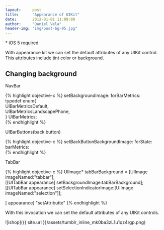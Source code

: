 ```yaml
---
layout:     post
title:      "Appearance of UIKit"
date:       2012-01-01 11:09:00
author:     "Daniel Vela"
header-img: "img/post-bg-05.jpg"
---
```



\* iOS 5 required

With appearance kit we can set the default attributes of any UIKit control. This attributes include tint color or background.

## Changing background

NavBar

{% highlight objective-c %}
setBackgroundImage: forBarMetrics:  
    typedef enum{  
         UIBarMetricsDefault,  
         UIBarMetricsLandscapePhone,  
    } UIBarMetrics;  
{% endhighlight %}

UIBarButtons(back button)

{% highlight objective-c %}
setBackButtonBackgroundImage: forState: barMetrics:  
{% endhighlight %}

TabBar

{% highlight objective-c %}
UIImage* tabBarBackground = [UIImage imageNamed:"tabbar"];  
[[UITabBar appearance] setBackgroundImage:tabBarBackground];  
[[UITabBar appearance] setSelectionIndicatorImage:[UIImage imageNamed:"selection"]];  


[<UIControl> appearance] "setAttributte"
{% endhighlight %}

With this invocation we can set the default attributes of any UIKit controls.

![ishop]({{ site.url }}/assets/tumblr_inline_mk0ba3zL1u1qz4rgp.png)
